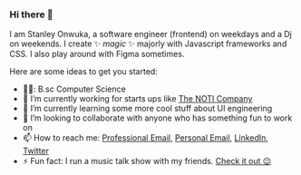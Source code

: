 ### Hi there 👋
I am Stanley Onwuka, a software engineer (frontend) on weekdays and a Dj on weekends. I create ✨ _magic_ ✨ majorly with Javascript frameworks and CSS. I also play around with Figma sometimes.

Here are some ideas to get you started:

- 🧑‍🎓: B.sc Computer Science
- 🔭 I’m currently working for starts ups like [The NOTI Company](https://thenoticompany.com)
- 🌱 I’m currently learning some more cool stuff about UI engineering
- 👯 I’m looking to collaborate with anyone who has something fun to work on
- 📫 How to reach me: [Professional Email](chisomstanleyo@yahoo.com), [Personal Email](kachi2505@yahoo.com), [LinkedIn](https://www.linkedin.com/in/stanley-onwuka-804a0218a/), [Twitter](https://twitter.com/callme5t4n5)
- ⚡ Fun fact: I run a music talk show with my friends. [Check it out 😉](https://opussessions.netlify.app/)
